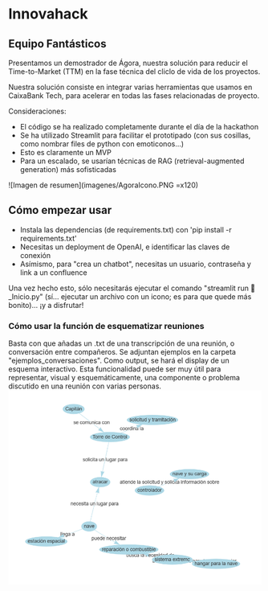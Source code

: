 # Innovahack
## Equipo Fantásticos

Presentamos un demostrador de Ágora, nuestra solución para reducir el Time-to-Market (TTM) en la fase técnica del cliclo de vida de los proyectos.

Nuestra solución consiste en integrar varias herramientas que usamos en CaixaBank Tech, para acelerar en todas las fases relacionadas de proyecto. 

Consideraciones:
- El código se ha realizado completamente durante el día de la hackathon
- Se ha utilizado Streamlit para facilitar el prototipado (con sus cosillas, como nombrar files de python con emoticonos...)
- Esto es claramente un MVP
- Para un escalado, se usarían técnicas de RAG (retrieval-augmented generation) más sofisticadas

![Imagen de resumen](imagenes/AgoraIcono.PNG =x120)

## Cómo empezar usar
- Instala las dependencias (de requirements.txt) con 'pip install -r requirements.txt'
- Necesitas un deployment de OpenAI, e identificar las claves de conexión
- Asímismo, para "crea un chatbot", necesitas un usuario, contraseña y link a un confluence

Una vez hecho esto, sólo necesitarás ejecutar el comando "streamlit run 🏡_Inicio.py" (sí... ejecutar un archivo con un icono; es para que quede más bonito)... ¡y a disfrutar!

### Cómo usar la función de esquematizar reuniones
Basta con que añadas un .txt de una transcripción de una reunión, o conversación entre compañeros. Se adjuntan ejemplos en la carpeta "ejemplos_conversaciones".
Como output, se hará el display de un esquema interactivo.
Esta funcionalidad puede ser muy útil para representar, visual y esquemáticamente, una componente o problema discutido en una reunión con varias personas.
![Ejemplo](imagenes/ejemplo_esquema.png)

